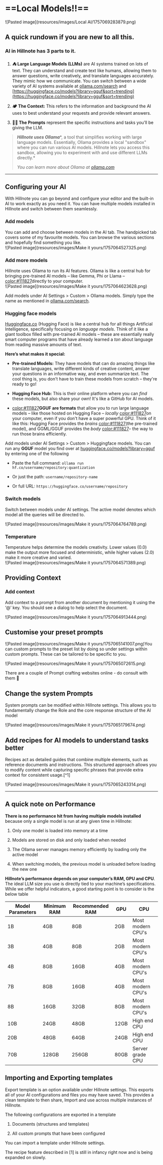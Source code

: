 # **==Local Models!!==**

![Pasted image](resources/images/Local AI/1757069283879.png)

## A quick rundown if you are new to all this.

### AI in Hillnote has 3 parts to it.

1.  **⛺️ Large Language Models (LLMs)** are AI systems trained on lots of text. They can understand and create text like humans, allowing them to answer questions, write creatively, and translate languages accurately. They mimic how we communicate. You can switch between a wide variety of AI systems available at [ollama.com/search](https://ollama.com/search) and [https://huggingface.co/models?library=gguf&sort=trending](https://huggingface.co/models?library=gguf&sort=trending)
    
2.  **🏕️ The Context:** This refers to the information and background the AI uses to best understand your requests and provide relevant answers.
    
3.  **👋🏽 The Prompts** represent the specific instructions and tasks you’ll be giving the LLM.
    

> ***Hillnote uses Ollama****, a tool that simplifies working with large language models. Essentially, Ollama provides a local "sandbox" where you can run various AI models. Hillnote lets you access this sandbox, allowing you to experiment with and use different LLMs directly.*
> 
> *You can learn more about Ollama at* [*ollama.com*](http://ollama.com)

* * *

## **Configuring your AI**

With Hillnote you can go beyond and configure your editor and the built-in AI to work exactly as you need it. You can have multiple models installed in Hillnote and switch between them seamlessly.

### **Add models**

You can add and choose between models in the AI tab. The handpicked tab covers some of my favourite models. You can browse the various sections and hopefully find something you like.  
![Pasted image](resources/images/Make it yours/1757064527325.png)

### **Add more models**

Hillnote uses Ollama to run its AI features. Ollama is like a central hub for bringing pre-trained AI models – like Gemma, Phi or Llama – <color:#111827>directly</color> to your computer.  
![Pasted image](resources/images/Make it yours/1757064623628.png)

Add models under AI Settings > Custom > Ollama models. Simply type the name as mentioned in [ollama.com/search](https://ollama.com/search).

### **Hugging face models**

[Huggingface.co](http://huggingface.co/) (Hugging Face) is like a central hub for all things Artificial Intelligence, specifically focusing on *language models*. Think of it like a giant toolbox filled with pre-trained AI models – these are essentially really smart computer programs that have already learned a *ton* about language from reading massive amounts of text.

**Here’s what makes it special:**

-   **Pre-trained Models:** They have models that can do amazing things like translate languages, write different kinds of creative content, answer your questions in an informative way, and even summarize text. The cool thing is, you don't have to train these models from scratch – they're ready to go!
    
-   **Hugging Face Hub:** This is their online platform where you can *find* these models, but also share your own! It's like a GitHub for AI models.
    
-   <color:#111827>**GGUF are formats** that allow you to run large language models – like those hosted on Hugging Face –</color> *locally* <color:#111827>on your computer, even if you don't have a super powerful GPU. Think of it like this: Hugging Face provides the</color> *brains* <color:#111827>(the pre-trained model), and GGML/GGUF provides the</color> *body* <color:#111827>– the way to run those brains efficiently.</color>
    

Add models under AI Settings > Custom > Huggingface models. You can run any **GGUF** model you find over at [huggingface.co/models?library=gguf](https://huggingface.co/models?library=gguf) by entering one of the following

-   Paste the full command: `ollama run hf.co/username/repository:quantization`
    
-   Or just the path: `username/repository-name`
    
-   Or full URL: `https://huggingface.co/username/repository`
    

### **Switch models**

Switch between models under AI settings. The active model denotes which model all the queries will be directed to.

![Pasted image](resources/images/Make it yours/1757064764789.png)

### **Temperature**

Temperature helps determine the models creativity. Lower values (0.0) make the output more focused and deterministic, while higher values (2.0) make it more creative and varied.  
![Pasted image](resources/images/Make it yours/1757064571389.png)

## **Providing Context**

### **Add context**

Add context to a prompt from another document by mentioning it using the ‘@’ key. You should see a dialog to help select the document.

![Pasted image](resources/images/Make it yours/1757064913444.png)

## **Customise your preset prompts**

![Pasted image](resources/images/Make it yours/1757065141007.png)You can custom prompts to the preset list by doing so under settings within custom prompts. These can be tailored to be specific to you.

![Pasted image](resources/images/Make it yours/1757065072615.png)

There are a couple of Prompt crafting websites online - do consult with them 🙂

## **Change the system Prompts**

System prompts can be modified within Hillnote settings. This allows you to fundamentally change the Role and the core response structure of the AI model

![Pasted image](resources/images/Make it yours/1757065179674.png)

## **Add recipes for AI models to understand tasks better**

Recipes act as detailed guides that combine multiple elements, such as reference documents and instructions. This structured approach allows you to modify content while capturing specific phrases that provide extra context for consistent usage.[^1]

![Pasted image](resources/images/Make it yours/1757065243314.png)

* * *

## **A quick note on Performance**

**There is no performance hit from having multiple models installed** because only a single model is run at any given time in Hillnote:

1.  Only one model is loaded into memory at a time
    
2.  Models are stored on disk and only loaded when needed
    
3.  The Ollama server manages memory efficiently by loading only the active model
    
4.  When switching models, the previous model is unloaded before loading the new one
    

**Hillnote’s performance depends on your computer’s RAM, GPU and CPU**. The ideal LLM size you use is directly tied to your machine’s specifications. While we offer helpful indicators, a good starting point is to consider is the below table

| **Model Parameters** | **Minimum RAM** | **Recommended RAM** | **GPU** | **CPU** |
| --- | --- | --- | --- | --- |
| 1B | 4GB | 8GB | 2GB | Most modern CPU's |
| 3B | 4GB | 8GB | 2GB | Most modern CPU's |
| 4B | 8GB | 16GB | 4GB | Most modern CPU's |
| 7B | 8GB | 16GB | 4GB | Most modern CPU's |
| 8B | 16GB | 32GB | 8GB | Most modern CPU's |
| 10B | 24GB | 48GB | 12GB | High end CPU |
| 20B | 48GB | 64GB | 24GB | High end CPU |
| 70B | 128GB | 256GB | 80GB | Server grade CPU |

## **Importing and Exporting templates**

Export template is an option available under Hillnote settings. This exports all of your AI configurations and files you may have saved. This provides a clean template to then share, Import and use across multiple instances of Hillnote.

The following configurations are exported in a template

1.  Documents (structures and templates)
    
2.  All custom prompts that have been configured
    

You can import a template under Hillnote settings.

<!-- COMMENTS_SECTION_START -->
<!-- COMMENT
{"name":"Rajath Bail","email":"rajath@hillnote.com","timestamp":"2025-09-05T09:43:00.984Z","id":"comment_2025-09-05T09:43:00.984Z_ou48par4z","parentId":null}
-->
The recipe feature described in [1] is still in infancy right now and is being expanded on slowly. 

<!-- COMMENTS_SECTION_END -->